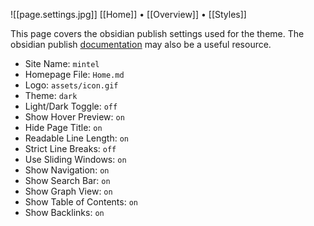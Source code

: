 ![[page.settings.jpg]]
[[Home]] • [[Overview]] • [[Styles]]

This page covers the obsidian publish settings used for the theme. The obsidian publish [documentation](https://help.obsidian.md/Obsidian+Publish/Introduction+to+Obsidian+Publish) may also be a useful resource.

- Site Name: `mintel`
- Homepage File: `Home.md`
- Logo: `assets/icon.gif`
- Theme: `dark`
- Light/Dark Toggle: `off`
- Show Hover Preview: `on`
- Hide Page Title: `on`
- Readable Line Length: `on`
- Strict Line Breaks: `off`
- Use Sliding Windows: `on`
- Show Navigation: `on`
- Show Search Bar: `on`
- Show Graph View: `on`
- Show Table of Contents: `on`
- Show Backlinks: `on`